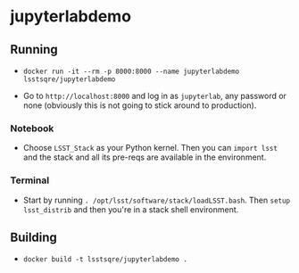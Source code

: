 # jupyterlabdemo

## Running

* `docker run -it --rm -p 8000:8000 --name jupyterlabdemo
  lsstsqre/jupyterlabdemo`
   
* Go to `http://localhost:8000` and log in as `jupyterlab`, any password
  or none (obviously this is not going to stick around to production).
  
### Notebook

* Choose `LSST_Stack` as your Python kernel.  Then you can `import lsst`
  and the stack and all its pre-reqs are available in the environment.
  
### Terminal

* Start by running `. /opt/lsst/software/stack/loadLSST.bash`.  Then
  `setup lsst_distrib` and then you're in a stack shell environment.

## Building

* `docker build -t lsstsqre/jupyterlabdemo .`
